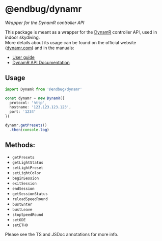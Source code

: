 # @endbug/dynamr

_Wrapper for the DynamR controller API_

This package is meant as a wrapper for the [DynamR](https://www.dynamr.com/) controller API, used in indoor skydiving.  
More details about its usage can be found on the official website ([dynamr.com](https://www.dynamr.com/)) and in the manuals:

- [User guide](https://www.dynamr.com/en/tech/_bottom/dynamr_user_guide.pdf)
- [DynamR API Documentation](https://www.dynamr.com/en/tech/_bottom/dynamr_api_doc.pdf)

## Usage

```ts
import DynamR from '@endbug/dynamr'

const dynamr = new DynamR({
  protocol: 'http',
  hostname: '123.123.123.123',
  port: '1234'
})

dynamr.getPresets()
  .then(console.log)
```

## Methods: 

- `getPresets`
- `getLightStatus`
- `setLightPreset`
- `setLightColor`
- `beginSession`
- `exitSession`
- `endSession`
- `getSessionStatus`
- `reloadSpeedRound`
- `bustEnter`
- `bustLeave`
- `stopSpeedRound`
- `setODE`
- `setETH0`

Please see the TS and JSDoc annotations for more info.
